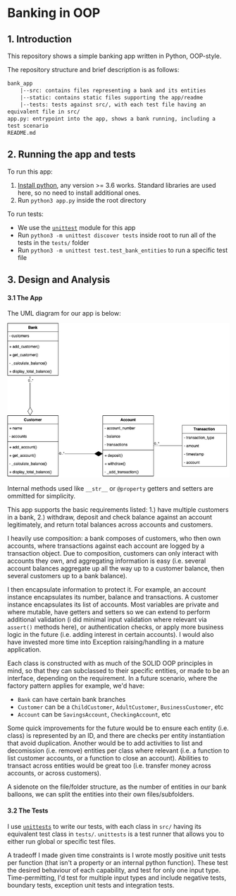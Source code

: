 # Banking in OOP

## 1. Introduction

This repository shows a simple banking app written in Python, OOP-style.

The repository structure and brief description is as follows:

```
bank_app 
    |--src: contains files representing a bank and its entities
    |--static: contains static files supporting the app/readme
    |--tests: tests against src/, with each test file having an equivalent file in src/
app.py: entrypoint into the app, shows a bank running, including a test scenario
README.md 
```

## 2. Running the app and tests

To run this app:
1. [Install python](https://www.python.org/downloads/), any version >= 3.6 works. Standard libraries are used here, so no need to install additional ones.
2. Run `python3 app.py` inside the root directory

To run tests:
- We use the [`unittest`](https://docs.python.org/3/library/unittest.html) module for this app
- Run `python3 -m unittest discover tests` inside root to run all of the tests in the `tests/` folder
- Run `python3 -m unittest test.test_bank_entities` to run a specific test file

## 3. Design and Analysis

#### 3.1 The App
The UML diagram for our app is below:

![uml_bank](./static/class_diagram_bank.png)

Internal methods used like `__str__` or `@property` getters and setters are ommitted for simplicity.

This app supports the basic requirements listed: 1.) have multiple customers in a bank, 2.) withdraw, deposit and check balance against an account legitimately, and return total balances across accounts and customers.

I heavily use composition: a bank composes of customers, who then own accounts, where transactions against each account are logged by a transaction object. Due to composition, customers can only interact with accounts they own, and aggregating information is easy (i.e. several account balances aggregate up all the way up to a customer balance, then several customers up to a bank balance).

I then encapsulate information to protect it. For example, an account instance encapsulates its number, balance and transactions. A customer instance encapsulates its list of accounts. Most variables are private and where mutable, have getters and setters so we can extend to perform additional validation (i did minimal input validation where relevant via `assert()` methods here), or authentication checks, or apply more business logic in the future (i.e. adding interest in certain accounts). I would also have invested more time into Exception raising/handling in a mature application.

Each class is constructed with as much of the SOLID OOP principles in mind, so that they can subclassed to their specific entities, or made to be an interface, depending on the requirement. In a future scenario, where the factory pattern applies for example, we'd have:
- `Bank` can have certain bank branches
- `Customer` can be a `ChildCustomer`, `AdultCustomer`, `BusinessCustomer`, etc
- `Account` can be `SavingsAccount`, `CheckingAccount`, etc

Some quick improvements for the future would be to ensure each entity (i.e. class) is represented by an ID, and there are checks per entity instantiation that avoid duplication. Another would be to add activities to list and decomission (i.e. remove) entities per class where relevant (i.e. a function to list customer accounts, or a function to close an account). Abilities to transact across entities would be great too (i.e. transfer money across accounts, or across customers).

A sidenote on the file/folder structure, as the number of entities in our bank balloons, we can split the entities into their own files/subfolders.

#### 3.2 The Tests

I use [`unittests`](https://docs.python.org/3/library/unittest.html) to write our tests, with each class in `src/` having its equivalent test class in  `tests/`. `unittests` is a test runner that allows you to either run global or specific test files. 

A tradeoff I made given time constraints is I wrote mostly positive unit tests per function (that isn't a property or an internal python function). These test the desired behaviour of each capability, and test for only one input type. Time-permitting, I'd test for multiple input types and include negative tests, boundary tests, exception unit tests and integration tests.